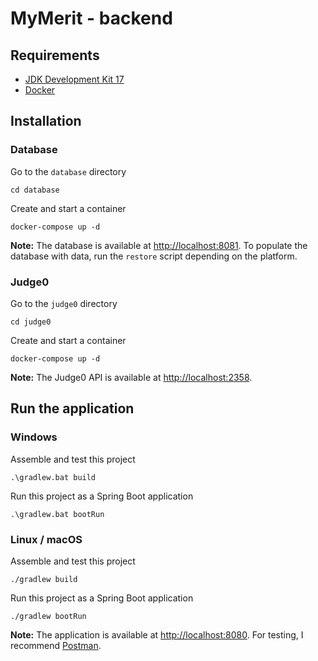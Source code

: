 # MyMerit - backend

## Requirements

- [JDK Development Kit 17](https://www.oracle.com/java/technologies/downloads/#java17)
- [Docker](https://www.docker.com/)

## Installation

### Database

Go to the `database` directory
```
cd database
```
Create and start a container
```
docker-compose up -d
```

**Note:** The database is available at [http://localhost:8081](http://localhost:8081).
To populate the database with data, run the `restore` script depending on the platform.

### Judge0

Go to the `judge0` directory
```
cd judge0
```
Create and start a container
```
docker-compose up -d
```

**Note:** The Judge0 API is available at [http://localhost:2358](http://localhost:2358).

## Run the application

### Windows

Assemble and test this project
```
.\gradlew.bat build
```
Run this project as a Spring Boot application
```
.\gradlew.bat bootRun
```

### Linux / macOS

Assemble and test this project
```
./gradlew build
```
Run this project as a Spring Boot application
```
./gradlew bootRun
```

**Note:** The application is available at [http://localhost:8080](http://localhost:8080). For testing, I recommend [Postman](https://www.postman.com/).

